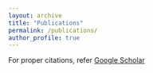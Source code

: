 ```yaml
---
layout: archive
title: "Publications"
permalink: /publications/
author_profile: true
---
```


For proper citations, refer [Google Scholar](https://scholar.google.com/citations?user=25uBwAkAAAAJ&hl=en)

